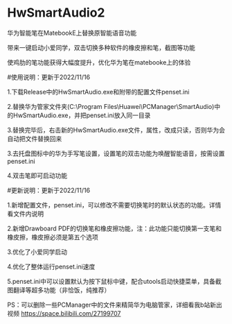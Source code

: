 # HwSmartAudio2
华为智能笔在MatebookE上替换原智能语音功能

带来一键启动小爱同学，双击切换多种软件的橡皮擦和笔，截图等功能

使鸡肋的笔功能获得大幅度提升，优化华为笔在matebooke上的体验


#使用说明：更新于2022/11/16

1.下载Release中的HwSmartAudio.exe和附带的配置文件penset.ini

2.替换华为管家文件夹(C:\Program Files\Huawei\PCManager\SmartAudio)中的HwSmartAudio.exe，并把penset.ini放入同一目录

3.替换完毕后，右击新的HwSmartAudio.exe文件，属性，改成只读，否则华为会自动把文件替换回来

3.去托盘图标中的华为手写笔设置，设置笔的双击功能为唤醒智能语音，按需设置penset.ini

4.双击笔即可启动功能


#更新说明：更新于2022/11/16

1.新增配置文件，penset.ini，可以修改不需要切换笔时的默认状态的功能。详情看文件内说明

2.新增Drawboard PDF的切换笔和橡皮擦功能，注：此功能只能切换第一支笔和橡皮擦，橡皮擦必须是第五个选项

3.优化了小爱同学启动

4.优化了整体运行penset.ini速度

5.penset.ini中可以设置默认为按下鼠标中键，配合utools启动快捷菜单，具备截图翻译等超多功能（非恰饭，纯推荐）



PS：可以删除一些PCManager中的文件来精简华为电脑管家，详细看我b站新出视频 https://space.bilibili.com/27199707
